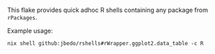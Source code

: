 This flake provides quick adhoc R shells containing any package from `rPackages`.

Example usage:
```
nix shell github:jbedo/rshells#rWrapper.ggplot2.data_table -c R
```



